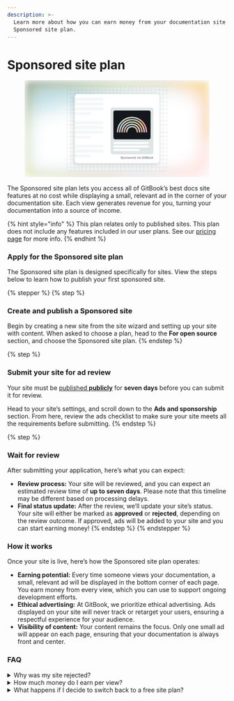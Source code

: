 ```yaml
---
description: >-
  Learn more about how you can earn money from your documentation site with our
  Sponsored site plan.
---
```


# Sponsored site plan

<figure><img src="../../.gitbook/assets/Sponsored site plan.svg" alt=""><figcaption></figcaption></figure>

The Sponsored site plan lets you access all of GitBook’s best docs site features at no cost while displaying a small, relevant ad in the corner of your documentation site. Each view generates revenue for you, turning your documentation into a source of income.

{% hint style="info" %}
This plan relates only to published sites. This plan does not include any features included in our user plans. See our [pricing page](https://www.gitbook.com/pricing) for more info.
{% endhint %}

### Apply for the Sponsored site plan

The Sponsored site plan is designed specifically for sites. View the steps below to learn how to publish your first sponsored site.

{% stepper %}
{% step %}
### Create and publish a Sponsored site

Begin by creating a new site from the site wizard and setting up your site with content. When asked to choose a plan, head to the **For open source** section, and choose the Sponsored site plan.
{% endstep %}

{% step %}
### Submit your site for ad review

Your site must be [published **publicly**](../../publishing-documentation/publish-a-docs-site/public-publishing.md) for **seven days** before you can submit it for review.

Head to your site’s settings, and scroll down to the **Ads and sponsorship** section. From here, review the ads checklist to make sure your site meets all the requirements before submitting.
{% endstep %}

{% step %}
### Wait for review

After submitting your application, here’s what you can expect:

* **Review process:** Your site will be reviewed, and you can expect an estimated review time of **up to seven days**. Please note that this timeline may be different based on processing delays.
* **Final status update:** After the review, we’ll update your site’s status. Your site will either be marked as **approved** or **rejected**, depending on the review outcome. If approved, ads will be added to your site and you can start earning money!
{% endstep %}
{% endstepper %}

### How it works

Once your site is live, here’s how the Sponsored site plan operates:

* **Earning potential:** Every time someone views your documentation, a small, relevant ad will be displayed in the bottom corner of each page. You earn money from every view, which you can use to support ongoing development efforts.
* **Ethical advertising:** At GitBook, we prioritize ethical advertising. Ads displayed on your site will never track or retarget your users, ensuring a respectful experience for your audience.
* **Visibility of content:** Your content remains the focus. Only one small ad will appear on each page, ensuring that your documentation is always front and center.

### FAQ

<details>

<summary>Why was my site rejected?</summary>

Your site may be rejected for the sponsored site plan for several reasons. Common reasons include, but are not limited to:

* Your project is not an open source or not-for-profit project.
* The site is not published in English as it's **primary** language.
* The site does not contain quality content.
* The site does not reach a minimum number of page views per month.

</details>

<details>

<summary>How much money do I earn per view?</summary>



</details>

<details>

<summary>What happens if I decide to switch back to a free site plan?</summary>

The sponsored site plan includes features that are not available to sites on the free plan. Switching back to a free plan will effectively downgrade your site plan, meaning you may lose access to certain features.

</details>



